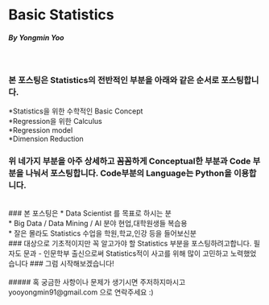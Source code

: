 # Basic Statistics 

##### By Yongmin Yoo
</br>

### 본 포스팅은 Statistics의 전반적인 부분을 아래와 같은 순서로 포스팅합니다.
*Statistics을 위한 수학적인 Basic Concept</br>
*Regression을 위한 Calculus </br>
*Regression model </br>
*Dimension Reduction </br>
### 위 네가지 부분을 아주 상세하고 꼼꼼하게 Conceptual한 부분과 Code 부분을 나눠서 포스팅합니다. Code부분의 Language는 Python을 이용합니다.
</br>
### 본 포스팅은
* Data Scientist 를 목표로 하시는 분</br>
* Big Data / Data Mining / AI 분야 현업,대학원생들 복습용</br>
* 잘은 몰라도 Statistics 수업을 학원,학교,인강 등을 들어보신분 </br>
### 대상으로 기초적이지만 꼭 알고가야 할 Statistics 부분을 포스팅하려고합니다. 필자도 문과 - 인문학부 출신으로써 Statistics적이 사고를 위해 많이 고민하고 노력했었습니다
### 그럼 시작해보겠습니다!
</br></br>
##### 혹 궁금한 사항이나 문제가 생기시면 주저하지마시고 yooyongmin91@gmail.com 으로 연락주세요 :)
